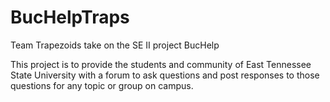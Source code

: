 # BucHelpTraps
Team Trapezoids take on the SE II project BucHelp

This project is to provide the students and community of East Tennessee State University with a forum to ask questions and post responses to those questions for any topic or group on campus.

